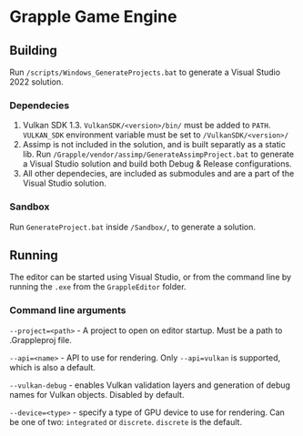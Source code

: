 # Grapple Game Engine

## Building

Run `/scripts/Windows_GenerateProjects.bat` to generate a Visual Studio 2022 solution.

### Dependecies

1. Vulkan SDK 1.3. `VulkanSDK/<version>/bin/` must be added to `PATH`. `VULKAN_SDK` environment variable must be set to `/VulkanSDK/<version>/`
2. Assimp is not included in the solution, and is built separatly as a static lib.
    Run `/Grapple/vendor/assimp/GenerateAssimpProject.bat` to generate a Visual Studio solution and build both Debug & Release configurations.
3. All other dependecies, are included as submodules and are a part of the Visual Studio solution.

### Sandbox

Run `GenerateProject.bat` inside `/Sandbox/`, to generate a solution.

## Running

The editor can be started using Visual Studio, or from the command line by running the `.exe` from the `GrappleEditor` folder.

### Command line arguments

`--project=<path>` - A project to open on editor startup. Must be a path to .Grappleproj file.

`--api=<name>` - API to use for rendering. Only `--api=vulkan` is supported, which is also a default.

`--vulkan-debug` - enables Vulkan validation layers and generation of debug names for Vulkan objects. Disabled by default.

`--device=<type>` - specify a type of GPU device to use for rendering. Can be one of two: `integrated` or `discrete`. `discrete` is the default.